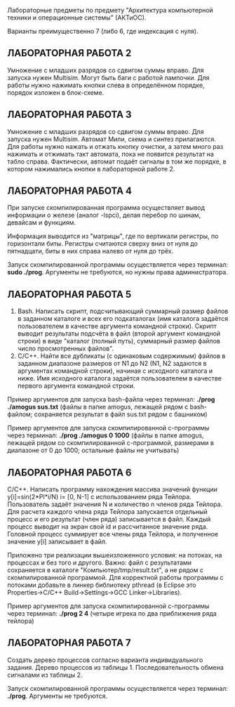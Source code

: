 Лабораторные предметы по предмету "Архитектура компьютерной техники и операционные системы" (АКТиОС).

Варианты преимущественно 7 (либо 6, где индексация с нуля).

<h2> ЛАБОРАТОРНАЯ РАБОТА 2 </h2> 

Умножение с младших разрядов со сдвигом суммы вправо. Для запуска нужен Multisim. Могут быть баги с работой лампочки. Для работы нужно нажимать кнопки слева в определённом порядке, порядок изложен в блок-схеме.

<h2> ЛАБОРАТОРНАЯ РАБОТА 3 </h2> 

Умножение с младших разрядов со сдвигом суммы вправо. Для запуска нужен Multisim. Автомат Мили, схема и синтез прилагаются. Для работы нужно нажать и отжать кнопку очистки, а затем много раз нажимать и отжимать такт автомата, пока не появится результат на табло справа. Фактически, автомат подаёт сигналы в том же порядке, в котором нажимались кнопки в лабораторной работе 2.

<h2> ЛАБОРАТОРНАЯ РАБОТА 4 </h2> 

При запуске скомпилированная программа осуществляет вывод информации о железе (аналог -lspci), делая перебор по шинам, девайсам и функциям. 

Информация выводится из "матрицы", где по вертикали регистры, по горизонтали биты. Регистры считаются сверху вниз от нуля до пятнадцати, биты в них справа налево от нуля до трёх.

Запуск скомпилированной программы осуществляется через терминал: **sudo ./prog**. Аргументы не требуются, но нужны права администратора.

<h2> ЛАБОРАТОРНАЯ РАБОТА 5 </h2> 

1. Bash. Написать скрипт, подсчитывающий суммарный размер файлов в заданном каталоге и всех его подкаталогах (имя каталога задаётся пользователем в качестве аргумента командной строки). Скрипт выводит результаты подсчёта в файл (второй аргумент командной строки) в виде "каталог (полный путь), суммарный размер файлов число просмотренных файлов".
2. C/C++. Найти все дубликаты (с одинаковым содержимым) файлов в заданном диапазоне размеров от N1 до N2 (N1, N2 задаются в аргументах командной строки), начиная с исходного каталога и ниже. Имя исходного каталога задаётся пользователем в качестве первого аргумента командной строки.  

Пример аргументов для запуска bash-файла через терминал: **./prog ./amogus sus.txt** (файлы в папке amogus, лежащей рядом с bash-файлом; сохраняется результат в файл sus.txt рядом с башником)

Пример аргументов для запуска скомпилированной c-программы через терминал: **./prog ./amogus 0 1000** (файлы в папке amogus, лежащей рядом со скомпилированной c-программой, размерами в диапазоне от 0 до 1000; остальные файлы не учитывать)

<h2> ЛАБОРАТОРНАЯ РАБОТА 6 </h2> 

C/C++. Написать программу нахождения массива значений функции y[i]=sin(2\*PI\*i/N) i= [0, N-1] с использованием ряда Тейлора. Пользователь задаёт значения N и количество n членов ряда Тейлора. Для расчета каждого члена ряда Тейлора запускается отдельный процесс и его результат (член ряда) записывается в файл. Каждый процесс выводит на экран свой id и рассчитанное значение ряда. Головной процесс суммирует все члены ряда Тейлора, и полученное значение y[i] записывает в файл.

Приложено три реализации вышеизложенного условия: на потоках, на процессах и без того и другого. Важно: файл с результатами сохраняется в каталоге "Компьютер/tmp/result.txt", а не рядом с скомпилированной программой. Для корректной работы программы с потоками добавьте в линкер библиотеку pthread (в Eclipse это Properties->C/C++ Build->Settings->GCC Linker->Libraries).

Пример аргументов для запуска скомпилированной c-программы через терминал: **./prog 2 4** (четыре игрека по два приближения ряда тейлора)

<h2> ЛАБОРАТОРНАЯ РАБОТА 7 </h2> 

Создать дерево процессов согласно варианта индивидуального задания. Дерево процессов из таблицы 1. Последовательность обмена сигналами из таблицы 2.

Запуск скомпилированной программы осуществляется через терминал: **./prog**. Аргументы не требуются.